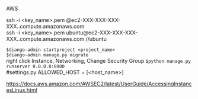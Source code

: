 AWS

ssh -i <key_name>.pem <usernmae>@ec2-XXX-XXX-XXX-XXX.<location>.compute.amazonaws.com <br>
ssh -i <key_name>.pem ubuntu@ec2-XXX-XXX-XXX-XXX.<location>.compute.amazonaws.com //ubuntu <br>

`$diango-admin startproject <project_name>`<br>
`$diango-admin manage.py migrate`<br>
right click Instance, Networking, Change Security Group
`$python manage.py runserver 0.0.0.0:8000`<br>
#settings.py
ALLOWED_HOST = [<host_name>]


https://docs.aws.amazon.com/AWSEC2/latest/UserGuide/AccessingInstancesLinux.html
